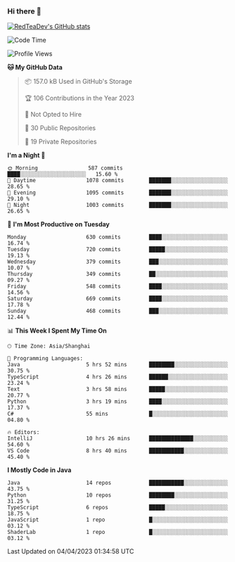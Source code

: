 ### Hi there 👋

<!--
**RedTeaDev/RedTeaDev** is a ✨ _special_ ✨ repository because its `README.md` (this file) appears on your GitHub profile.

Here are some ideas to get you started:

- 🔭 I’m currently working on ...
- 🌱 I’m currently learning ...
- 👯 I’m looking to collaborate on ...
- 🤔 I’m looking for help with ...
- 💬 Ask me about ...
- 📫 How to reach me: ...
- 😄 Pronouns: ...
- ⚡ Fun fact: ...
-->

<!--
[![wakatime](https://wakatime.com/badge/user/6b101ed0-04c0-4490-9283-eb61f2efff96.svg)](https://wakatime.com/@6b101ed0-04c0-4490-9283-eb61f2efff96)
!-->

[![RedTeaDev's GitHub stats](https://github-readme-stats.vercel.app/api?username=RedTeaDev)](https://github.com/anuraghazra/github-readme-stats)
<!--
[![willianrod's wakatime stats](https://github-readme-stats.vercel.app/api/wakatime?username=RedTeaDev)](https://github.com/anuraghazra/github-readme-stats)
!-->
<!--START_SECTION:waka-->
![Code Time](http://img.shields.io/badge/Code%20Time-1%2C313%20hrs%2024%20mins-blue)

![Profile Views](http://img.shields.io/badge/Profile%20Views-0-blue)

**🐱 My GitHub Data** 

> 📦 157.0 kB Used in GitHub's Storage 
 > 
> 🏆 106 Contributions in the Year 2023
 > 
> 🚫 Not Opted to Hire
 > 
> 📜 30 Public Repositories 
 > 
> 🔑 19 Private Repositories 
 > 
**I'm a Night 🦉** 

```text
🌞 Morning                587 commits         ████░░░░░░░░░░░░░░░░░░░░░   15.60 % 
🌆 Daytime                1078 commits        ███████░░░░░░░░░░░░░░░░░░   28.65 % 
🌃 Evening                1095 commits        ███████░░░░░░░░░░░░░░░░░░   29.10 % 
🌙 Night                  1003 commits        ███████░░░░░░░░░░░░░░░░░░   26.65 % 
```
📅 **I'm Most Productive on Tuesday** 

```text
Monday                   630 commits         ████░░░░░░░░░░░░░░░░░░░░░   16.74 % 
Tuesday                  720 commits         █████░░░░░░░░░░░░░░░░░░░░   19.13 % 
Wednesday                379 commits         ███░░░░░░░░░░░░░░░░░░░░░░   10.07 % 
Thursday                 349 commits         ██░░░░░░░░░░░░░░░░░░░░░░░   09.27 % 
Friday                   548 commits         ████░░░░░░░░░░░░░░░░░░░░░   14.56 % 
Saturday                 669 commits         ████░░░░░░░░░░░░░░░░░░░░░   17.78 % 
Sunday                   468 commits         ███░░░░░░░░░░░░░░░░░░░░░░   12.44 % 
```


📊 **This Week I Spent My Time On** 

```text
🕑︎ Time Zone: Asia/Shanghai

💬 Programming Languages: 
Java                     5 hrs 52 mins       ████████░░░░░░░░░░░░░░░░░   30.75 % 
TypeScript               4 hrs 26 mins       ██████░░░░░░░░░░░░░░░░░░░   23.24 % 
Text                     3 hrs 58 mins       █████░░░░░░░░░░░░░░░░░░░░   20.77 % 
Python                   3 hrs 19 mins       ████░░░░░░░░░░░░░░░░░░░░░   17.37 % 
C#                       55 mins             █░░░░░░░░░░░░░░░░░░░░░░░░   04.80 % 

🔥 Editors: 
IntelliJ                 10 hrs 26 mins      ██████████████░░░░░░░░░░░   54.60 % 
VS Code                  8 hrs 40 mins       ███████████░░░░░░░░░░░░░░   45.40 % 
```

**I Mostly Code in Java** 

```text
Java                     14 repos            ███████████░░░░░░░░░░░░░░   43.75 % 
Python                   10 repos            ████████░░░░░░░░░░░░░░░░░   31.25 % 
TypeScript               6 repos             █████░░░░░░░░░░░░░░░░░░░░   18.75 % 
JavaScript               1 repo              █░░░░░░░░░░░░░░░░░░░░░░░░   03.12 % 
ShaderLab                1 repo              █░░░░░░░░░░░░░░░░░░░░░░░░   03.12 % 
```




 Last Updated on 04/04/2023 01:34:58 UTC
<!--END_SECTION:waka-->


